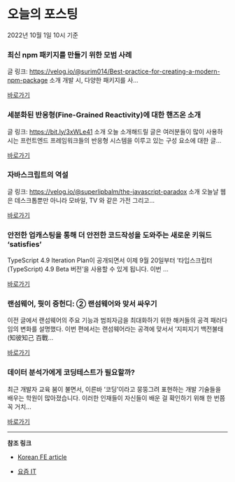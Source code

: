 # 오늘의 포스팅 
2022년 10월 1일 10시 기준 

###  최신 npm 패키지를 만들기 위한 모범 사례 

 글 링크: https://velog.io/@surim014/Best-practice-for-creating-a-modern-npm-package 소개 개발 시, 다양한 패키지를 사... 

 [바로가기](https://kofearticle.substack.com/p/korean-fe-article-npm) 

###  세분화된 반응형(Fine-Grained Reactivity)에 대한 핸즈온 소개 

 글 링크: https://bit.ly/3xWLe41 소개 오늘 소개해드릴 글은 여러분들이 많이 사용하시는 프런트엔드 프레임워크들의 반응형 시스템을 이루고 있는 구성 요소에 대한 글... 

 [바로가기](https://kofearticle.substack.com/p/korean-fe-article-fine-grained-reactivity) 

###  자바스크립트의 역설 

 글 링크: https://velog.io/@superlipbalm/the-javascript-paradox 소개 오늘날 웹은 데스크톱뿐만 아니라 모바일, TV 와 같은 가전 그리고... 

 [바로가기](https://kofearticle.substack.com/p/korean-fe-article-f07) 

### 안전한 업캐스팅을 통해 더 안전한 코드작성을 도와주는 새로운 키워드 ‘satisfies’ 

 TypeScript 4.9 Iteration Plan이 공개되면서 이제 9월 20일부터 ‘타입스크립터(TypeScript) 4.9 Beta 버전’을 사용할 수 있게 됩니다. 이번 ... 

 [바로가기](https://yozm.wishket.com/magazine/detail/1717/) 

### 랜섬웨어, 뭣이 중헌디: ② 랜섬웨어와 맞서 싸우기 

 이전 글에서 랜섬웨어의 주요 기능과 범죄자금을 최대화하기 위한 해커들의 공격 패러다임의 변화를 설명했다. 이번 편에서는 랜섬웨어라는 공격에 맞서서 ‘지피지기 백전불태(知彼知己 百戰... 

 [바로가기](https://yozm.wishket.com/magazine/detail/1715/) 

### 데이터 분석가에게 코딩테스트가 필요할까? 

 최근 개발자 교육 붐이 불면서, 이른바 ‘코딩’이라고 뭉뚱그려 표현하는 개발 기술들을 배우는 학원이 많아졌습니다. 이러한 인재들이 자신들이 배운 걸 확인하기 위해 한 번쯤 꼭 거치... 

 [바로가기](https://yozm.wishket.com/magazine/detail/1708/) 

---

**참조 링크**

- [Korean FE article](https://kofearticle.substack.com) 

- [요즘 IT](https://yozm.wishket.com/magazine) 

